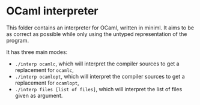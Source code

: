 # OCaml interpreter

This folder contains an interpreter for OCaml, written in miniml. It aims to be as correct as possible while only using the untyped representation of the program. 

It has three main modes:
- `./interp ocamlc`, which will interpret the compiler sources to get a replacement for `ocamlc`,
- `./interp ocamlopt`, which will interpret the compiler sources to get a replacement for `ocamlopt`,
- `./interp files [list of files]`, which will interpret the list of files given as argument.
